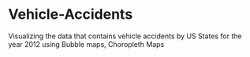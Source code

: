 # Vehicle-Accidents
Visualizing the data that contains vehicle accidents by US States for the year 2012 using Bubble maps, Choropleth Maps

